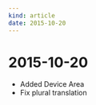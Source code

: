 ```yaml
---
kind: article
date: 2015-10-20
---
```


# 2015-10-20

* Added Device Area
* Fix plural translation

